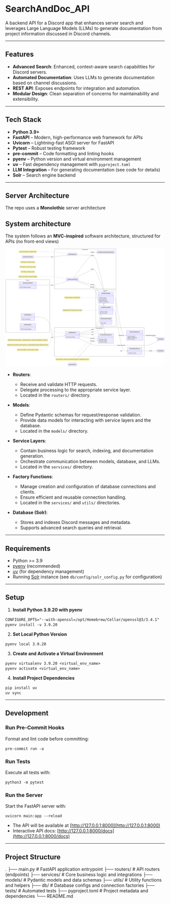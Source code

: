 # SearchAndDoc_API

A backend API for a Discord app that enhances server search and leverages Large Language Models (LLMs) to generate documentation from project information discussed in Discord channels.

---

## Features

- **Advanced Search**: Enhanced, context-aware search capabilities for Discord servers.
- **Automated Documentation**: Uses LLMs to generate documentation based on channel discussions.
- **REST API**: Exposes endpoints for integration and automation.
- **Modular Design**: Clean separation of concerns for maintainability and extensibility.

---

## Tech Stack

- **Python 3.9+**
- **FastAPI** – Modern, high-performance web framework for APIs
- **Uvicorn** – Lightning-fast ASGI server for FastAPI
- **Pytest** – Robust testing framework
- **pre-commit** – Code formatting and linting hooks
- **pyenv** – Python version and virtual environment management
- **uv** – Fast dependency management with `pyproject.toml`
- **LLM Integration** – For generating documentation (see code for details)
- **Solr** – Search engine backend

---

## Server Architecture

The repo uses a **Monolothic** server architecture

## System architecture
The system follows an **MVC-inspired** software architecture, structured for APIs (no front-end views)

![alt text](https://github.com/alkaline-0/SearchAndDoc_API/blob/main/diagram.png?raw=true)


- **Routers**:
  - Receive and validate HTTP requests.
  - Delegate processing to the appropriate service layer.
  - Located in the `routers/` directory.

- **Models**:
  - Define Pydantic schemas for request/response validation.
  - Provide data models for interacting with service layers and the database.
  - Located in the `models/` directory.

- **Service Layers**:
  - Contain business logic for search, indexing, and documentation generation.
  - Orchestrate communication between models, database, and LLMs.
  - Located in the `services/` directory.

- **Factory Functions**:
  - Manage creation and configuration of database connections and clients.
  - Ensure efficient and reusable connection handling.
  - Located in the `services/` and `utils/` directories.

- **Database (Solr)**:
  - Stores and indexes Discord messages and metadata.
  - Supports advanced search queries and retrieval.

---

## Requirements

- Python >= 3.9
- [pyenv](https://github.com/pyenv/pyenv) (recommended)
- [uv](https://docs.astral.sh/uv/) (for dependency management)
- Running [Solr](https://solr.apache.org/) instance (see `db/config/solr_config.py` for configuration)

---

## Setup

1. **Install Python 3.9.20 with pyenv**
```shell
CONFIGURE_OPTS="--with-openssl=/opt/Homebrew/Cellar/openssl@3/3.4.1" pyenv install -v 3.9.20
```

2. **Set Local Python Version**
```shell
pyenv local 3.9.20
```

3. **Create and Activate a Virtual Environment**
```shell
pyenv virtualenv 3.9.20 <virtual_env_name>
pyenv activate <virtual_env_name>
```

4. **Install Project Dependencies**
```shell
pip install uv
uv sync
```


---

## Development

### Run Pre-Commit Hooks

Format and lint code before committing:

```shell
pre-commit run -a
```

### Run Tests

Execute all tests with:
```shell
python3 -m pytest
````

### Run the Server
Start the FastAPI server with:
```shell
uvicorn main:app --reload
```


- The API will be available at [http://127.0.0.1:8000](http://127.0.0.1:8000)
- Interactive API docs: [http://127.0.0.1:8000/docs](http://127.0.0.1:8000/docs)

---

## Project Structure
.
├── main.py # FastAPI application entrypoint
├── routers/ # API routers (endpoints)
├── services/ # Core business logic and integrations
├── models/ # Pydantic models and data schemas
├── utils/ # Utility functions and helpers
├── db/ # Database configs and connection factories
├── tests/ # Automated tests
├── pyproject.toml # Project metadata and dependencies
└── README.md
